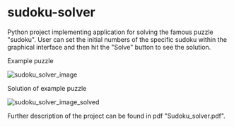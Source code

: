 # sudoku-solver

Python project implementing application for solving the famous puzzle "sudoku". User can set the initial numbers of the specific sudoku within the graphical interface and then hit the "Solve" button to see the solution.

Example puzzle

![sudoku_solver_image](https://github.com/Zayxon/sudoku-solver/assets/73251134/38eb3d18-b702-4298-b09b-762d97141486)

Solution of example puzzle

![sudoku_solver_image_solved](https://github.com/Zayxon/sudoku-solver/assets/73251134/c2448335-d69d-4d26-8845-5392d31da577)

Further description of the project can be found in pdf "Sudoku_solver.pdf".
